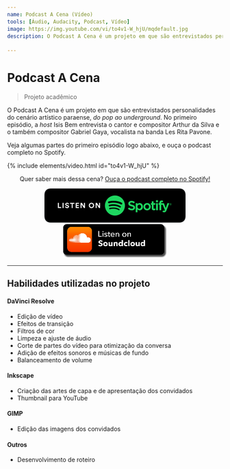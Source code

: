 ```yaml
---
name: Podcast A Cena (Vídeo)
tools: [Áudio, Audacity, Podcast, Vídeo]
image: https://img.youtube.com/vi/to4v1-W_hjU/mqdefault.jpg
description: O Podcast A Cena é um projeto em que são entrevistados personalidades do cenário artístico paraense, do pop ao underground.

---
```


# Podcast A Cena
> Projeto acadêmico

O Podcast A Cena é um projeto em que são entrevistados personalidades do cenário artístico paraense, _do pop ao underground_. No primeiro episódio, a _host_ Isis Bem entrevista o cantor e compositor Arthur da Silva e o também compositor Gabriel Gaya, vocalista na banda Les Rita Pavone.

Veja algumas partes do primeiro episódio logo abaixo, e ouça o podcast completo no Spotify. 

{% include elements/video.html id="to4v1-W_hjU" %}

<p align=center>
Quer saber mais dessa cena? <a target="_blank" href="https://open.spotify.com/episode/04hvVIvF8Z80dPI0dmXTxt">Ouça o podcast completo no Spotify!</a>
</p>




<p align="center">
<a href="https://open.spotify.com/episode/04hvVIvF8Z80dPI0dmXTxt" target="_blank">
         <img alt="Ouça no Spotify" title="Ouça no Spotify" src="../assets/res/podcast/listen_spotify.png"></a> <a href="https://soundcloud.com/user-587418137/a-cena-ep-1-les-rita-pavone" target="_blank">
         <img alt="Ouça no SoundCloud" title="Ouça no SoundCloud" src="../assets/res/podcast/listen_soundcloud.png"></a>
</p>

---

## Habilidades utilizadas no projeto

#### DaVinci Resolve
* Edição de vídeo
* Efeitos de transição
* Filtros de cor
* Limpeza e ajuste de áudio
* Corte de partes do vídeo para otimização da conversa
* Adição de efeitos sonoros e músicas de fundo
* Balanceamento de volume

#### Inkscape
* Criação das artes de capa e de apresentação dos convidados
* Thumbnail para YouTube

#### GIMP
* Edição das imagens dos convidados

#### Outros
* Desenvolvimento de roteiro